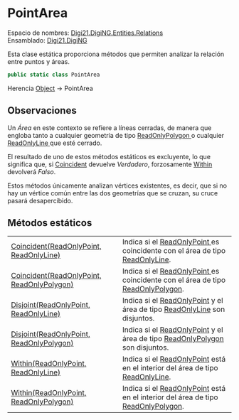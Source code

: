 # PointArea

Espacio de nombres: [Digi21.DigiNG.Entities.Relations](../)  
Ensamblado: [Digi21.DigiNG](../../)

Esta clase estática proporciona métodos que permiten analizar la relación entre puntos y áreas.

```csharp
public static class PointArea
```

Herencia [Object](https://docs.microsoft.com/en-us/dotnet/api/system.object?view=net-5.0) → PointArea

## Observaciones

Un _Área_ en este contexto se refiere a líneas cerradas, de manera que engloba tanto a cualquier geometría de tipo [ReadOnlyPolygon ](../../digi21.diging.entities/readonlypolygon/)o cualquier [ReadOnlyLine ](../../digi21.diging.entities/readonlyline/)que esté cerrado.

El resultado de uno de estos métodos estáticos es excluyente, lo que significa que, si [Coincident](metodos-estaticos/coincident.md) devuelve _Verdadero_, forzosamente [Within](metodos-estaticos/within.md) devolverá _Falso_.

Estos métodos únicamente analizan vértices existentes, es decir, que si no hay un vértice común entre las dos geometrías que se cruzan, su cruce pasará desapercibido.

## Métodos estáticos

|  |  |
| :--- | :--- |
| [Coincident\(ReadOnlyPoint, ReadOnlyLine\)](metodos-estaticos/coincident.md#coincident-readonlypoint-readonlyline) | Indica si el [ReadOnlyPoint ](../../digi21.diging.entities/readonlypoint/)es coincidente con el área de tipo [ReadOnlyLine](../../digi21.diging.entities/readonlyline/). |
| [Coincident\(ReadOnlyPoint, ReadOnlyPolygon\)](metodos-estaticos/coincident.md#coincident-readonlypoint-readonlypolygon) | Indica si el [ReadOnlyPoint ](../../digi21.diging.entities/readonlypoint/)es coincidente con el área de tipo [ReadOnlyPolygon](../../digi21.diging.entities/readonlypolygon/). |
| [Disjoint\(ReadOnlyPoint, ReadOnlyLine\)](metodos-estaticos/disjoint.md#disjoint-readonlypoint-readonlyline) | Indica si el [ReadOnlyPoint](../../digi21.diging.entities/readonlypoint/) y el área de tipo [ReadOnlyLine](../../digi21.diging.entities/readonlyline/) son disjuntos. |
| [Disjoint\(ReadOnlyPoint, ReadOnlyPolygon\)](metodos-estaticos/disjoint.md#disjoint-readonlypoint-readonlypolygon) | Indica si el [ReadOnlyPoint](../../digi21.diging.entities/readonlypoint/) y el área de tipo [ReadOnlyPolygon](../../digi21.diging.entities/readonlypolygon/) son disjuntos. |
| [Within\(ReadOnlyPoint, ReadOnlyLine\)](metodos-estaticos/within.md#within-readonlypoint-readonlyline) | Indica si el [ReadOnlyPoint](../../digi21.diging.entities/readonlypoint/) está en el interior del área de tipo [ReadOnlyLine](../../digi21.diging.entities/readonlyline/). |
| [Within\(ReadOnlyPoint, ReadOnlyPolygon\)](metodos-estaticos/within.md#within-readonlypoint-readonlypolygon) | Indica si el [ReadOnlyPoint](../../digi21.diging.entities/readonlypoint/) está en el interior del área de tipo [ReadOnlyPolygon](../../digi21.diging.entities/readonlypolygon/). |

